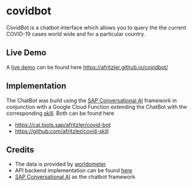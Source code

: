 # covidbot

CovidBot is a chatbot interface which allows you to query the the current COVID-19 cases world wide and for a particular country.

## Live Demo

A [live demo](https://afritzler.github.io/covidbot/) can be found here https://afritzler.github.io/covidbot/

## Implementation

The ChatBot was build using the [SAP Conversational AI](https://cai.tools.sap/) framework in conjunction with a Google Cloud Function extending the ChatBot with the corresponding [skill](https://cai.tools.sap/docs/concepts/what-skill). Both can be found here

* https://cai.tools.sap/afritzler/covid-bot
* https://github.com/afritzler/covid-skill

## Credits

* The data is provided by [worldometer](https://www.worldometers.info/coronavirus/)
* API backend implementation can be found [here](https://github.com/NovelCOVID/API)
* [SAP Conversational AI](https://cai.tools.sap/) as the chatbot framework
